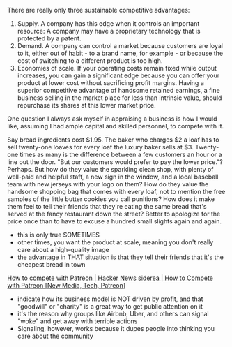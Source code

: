 
There are really only three sustainable competitive advantages:
1. Supply. A company has this edge when it controls an important resource: A company may have a proprietary technology that is protected by a patent.
2. Demand. A company can control a market because customers are loyal to it, either out of habit - to a brand name, for example - or because the cost of switching to a different product is too high.
3. Economies of scale. If your operating costs remain fixed while output increases, you can gain a significant edge because you can offer your product at lower cost without sacrificing profit margins.
    Having a superior competitive advantage of handsome retained earnings, a fine business selling in the market place for less than intrinsic value, should repurchase its shares at this lower market price.

One question I always ask myself in appraising a business is how I would like, assuming I had ample capital and skilled personnel, to compete with it.

Say bread ingredients cost $1.95.
The baker who charges $2 a loaf has to sell twenty-one loaves for every loaf the luxury baker sells at $3.
Twenty-one times as many is the difference between a few customers an hour or a line out the door.
"But our customers would prefer to pay the lower price."?
Perhaps. But how do they value the sparkling clean shop, with plenty of well-paid and helpful staff, a new sign in the window, and a local baseball team with new jerseys with your logo on them? How do they value the handsome shopping bag that comes with every loaf, not to mention the free samples of the little butter cookies you call punitions?
How does it make them feel to tell their friends that they're eating the same bread that's served at the fancy restaurant down the street?
Better to apologize for the price once than to have to excuse a hundred small slights again and again.
- this is only true SOMETIMES
- other times, you want the product at scale, meaning you don't really care about a high-quality image
- the advantage in THAT situation is that they tell their friends that it's the cheapest bread in town

[How to compete with Patreon | Hacker News](https://news.ycombinator.com/item?id=37808115)
[siderea | How to Compete with Patreon [New Media, Tech, Patreon]](https://siderea.dreamwidth.org/1824441.html)
- indicate how its business model is NOT driven by profit, and that "goodwill" or "charity" is a great way to get public attention on it
- it's the reason why groups like Airbnb, Uber, and others can signal "woke" and get away with terrible actions
- Signaling, however, works because it dupes people into thinking you care about the community
